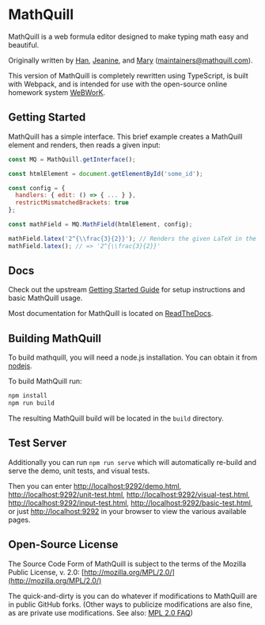 # MathQuill

MathQuill is a web formula editor designed to make typing math easy and beautiful.

Originally written by [Han](https://github.com/laughinghan), [Jeanine](https://github.com/jneen), and
[Mary](https://github.com/stufflebear) (<maintainers@mathquill.com>).

This version of MathQuill is completely rewritten using TypeScript, is built with Webpack, and is intended for use with
the open-source online homework system [WeBWorK](https://github.com/openwebwork).

## Getting Started

MathQuill has a simple interface. This brief example creates a MathQuill element and renders, then reads a given input:

```js
const MQ = MathQuill.getInterface();

const htmlElement = document.getElementById('some_id');

const config = {
  handlers: { edit: () => { ... } },
  restrictMismatchedBrackets: true
};

const mathField = MQ.MathField(htmlElement, config);

mathField.latex('2^{\\frac{3}{2}}'); // Renders the given LaTeX in the MathQuill field
mathField.latex(); // => '2^{\\frac{3}{2}}'
```

## Docs

Check out the upstream [Getting Started Guide](http://docs.mathquill.com/en/latest/Getting_Started/) for setup
instructions and basic MathQuill usage.

Most documentation for MathQuill is located on [ReadTheDocs](http://docs.mathquill.com/en/latest/).

## Building MathQuill

To build mathquill, you will need a node.js installation.  You can obtain it from [nodejs](http://nodejs.org/).

To build MathQuill run:

```bash
npm install
npm run build
```

The resulting MathQuill build will be located in the `build` directory.

## Test Server

Additionally you can run `npm run serve` which will automatically re-build and serve the demo, unit tests, and visual
tests.

Then you can enter <http://localhost:9292/demo.html>, <http://localhost:9292/unit-test.html>,
<http://localhost:9292/visual-test.html>, <http://localhost:9292/input-test.html>,
<http://localhost:9292/basic-test.html>, or just <http://localhost:9292> in your browser to view the various available
pages.

## Open-Source License

The Source Code Form of MathQuill is subject to the terms of the Mozilla Public License, v. 2.0:
[http://mozilla.org/MPL/2.0/](http://mozilla.org/MPL/2.0/)

The quick-and-dirty is you can do whatever if modifications to MathQuill are in public GitHub forks. (Other ways to
publicize modifications are also fine, as are private use modifications. See also:
[MPL 2.0 FAQ](https://www.mozilla.org/en-US/MPL/2.0/FAQ/))
